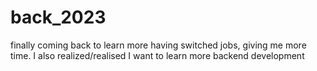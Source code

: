# back_2023
finally coming back to learn more having switched jobs, giving me more time. I also realized/realised I want to learn more backend development
